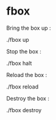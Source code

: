 fbox
====

Bring the box up :

./fbox up

Stop the box :

./fbox halt

Reload the box :

./fbox reload

Destroy the box :

./fbox destroy
